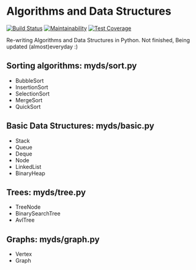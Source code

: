 # Algorithms and Data Structures
[![Build Status](https://travis-ci.org/battlerhythm/algorithms.svg?branch=master)](https://travis-ci.org/battlerhythm/algorithms)
[![Maintainability](https://api.codeclimate.com/v1/badges/4fb374abbeed989cf02d/maintainability)](https://codeclimate.com/github/battlerhythm/algorithms/maintainability)
[![Test Coverage](https://api.codeclimate.com/v1/badges/4fb374abbeed989cf02d/test_coverage)](https://codeclimate.com/github/battlerhythm/algorithms/test_coverage)

Re-writing Algorithms and Data Structures in Python. Not finished, Being updated (almost)everyday :)

## Sorting algorithms: myds/sort.py
  - BubbleSort
  - InsertionSort
  - SelectionSort
  - MergeSort
  - QuickSort
  
## Basic Data Structures: myds/basic.py
  - Stack
  - Queue
  - Deque
  - Node
  - LinkedList
  - BinaryHeap
  
## Trees: myds/tree.py
  - TreeNode
  - BinarySearchTree
  - AvlTree
  
## Graphs: myds/graph.py
  - Vertex
  - Graph
